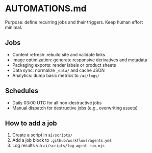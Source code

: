 # AUTOMATIONS.md

Purpose: define recurring jobs and their triggers. Keep human effort minimal.

## Jobs
- Content refresh: rebuild site and validate links
- Image optimization: generate responsive derivatives and metadata
- Packaging exports: render labels or product sheets
- Data sync: normalize `_data/` and cache JSON
- Analytics: dump basic metrics to `/ai/logs/`

## Schedules
- Daily 03:00 UTC for all non-destructive jobs
- Manual dispatch for destructive jobs (e.g., overwriting assets)

## How to add a job
1. Create a script in `ai/scripts/`
2. Add a job block to `.github/workflows/agents.yml`
3. Log results via `ai/scripts/log-agent-run.mjs`
